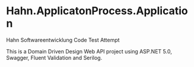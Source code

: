 # Hahn.ApplicatonProcess.Application
Hahn Softwareentwicklung Code Test Attempt

This is a Domain Driven Design Web API project using ASP.NET 5.0, Swagger, Fluent Validation and Serilog.
